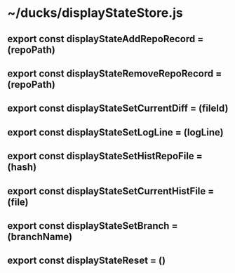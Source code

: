 # ~/ducks/displayStateStore.js

## export const displayStateAddRepoRecord = (repoPath) 
## export const displayStateRemoveRepoRecord = (repoPath) 
## export const displayStateSetCurrentDiff = (fileId) 
## export const displayStateSetLogLine = (logLine) 
## export const displayStateSetHistRepoFile = (hash) 
## export const displayStateSetCurrentHistFile = (file)
## export const displayStateSetBranch = (branchName) 



## export const displayStateReset = () 